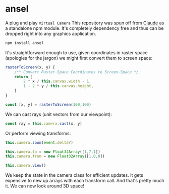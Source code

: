 # ansel
A plug and play `Virtual Camera`
This repository was spun off from [Claude](https://github.com/bb-labs/claude) as a standalone npm module. It's completely dependency free and thus can be dropped right into any graphics application.

```sh
npm install ansel
```

It's straightforward enough to use, given coordinates in raster space (apologies for the jargon) we might first convert them to screen space:

```js
rasterToScreen(x, y) {
    /** Convert Raster-Space Coordinates to Screen-Space */
    return [
        2 * x / this.canvas.width - 1,
        1 - 2 * y / this.canvas.height,
    ]
}

const [x, y] = rasterToScreen(100,100)
```

We can cast rays (unit vectors from our viewpoint):

```js
const ray = this.camera.cast(x, y)
```

Or perform viewing transforms:

```js
this.camera.zoom(event.deltaY)

this.camera.to = new Float32Array([1,7,1])
this.camera.from = new Float32Array([1,0,0])

this.camera.view()
```

We keep the state in the camera class for efficient updates. It gets expensive to new up arrays with each transform call. And that's pretty much it. We can now look around 3D space!



